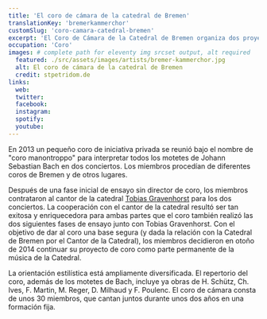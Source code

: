 ```yaml
---
title: 'El coro de cámara de la catedral de Bremen'
translationKey: 'bremerkammerchor'
customSlug: 'coro-camara-catedral-bremen'
excerpt: 'El Coro de Cámara de la Catedral de Bremen organiza dos proyectos al año. El repertorio abarca desde la música nueva (Ysang Yun) hasta el barroco temprano (Monteverdi, Vísperas de la Virgen María).'
occupation: 'Coro'
images: # complete path for eleventy img srcset output, alt required
  featured: ./src/assets/images/artists/bremer-kammerchor.jpg
  alt: El coro de cámara de la catedral de Bremen
  credit: stpetridom.de
links:
  web:
  twitter:
  facebook:
  instagram:
  spotify:
  youtube:
---
```


En 2013 un pequeño coro de iniciativa privada se reunió bajo el nombre de "coro manontroppo" para interpretar todos los motetes de Johann Sebastian Bach en dos conciertos. Los miembros procedían de diferentes coros de Bremen y de otros lugares.

Después de una fase inicial de ensayo sin director de coro, los miembros contrataron al cantor de la catedral [Tobias Gravenhorst](/es/artistas/tobias-gravenhorst/) para los dos conciertos. La cooperación con el cantor de la catedral resultó ser tan exitosa y enriquecedora para ambas partes que el coro también realizó las dos siguientes fases de ensayo junto con Tobias Gravenhorst. Con el objetivo de dar al coro una base segura (y dada la relación con la Catedral de Bremen por el Cantor de la Catedral), los miembros decidieron en otoño de 2014 continuar su proyecto de coro como parte permanente de la música de la Catedral.

La orientación estilística está ampliamente diversificada. El repertorio del coro, además de los motetes de Bach, incluye ya obras de H. Schütz, Ch. Ives, F. Martin, M. Reger, D. Milhaud y F. Poulenc. El coro de cámara consta de unos 30 miembros, que cantan juntos durante unos dos años en una formación fija.

